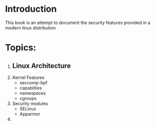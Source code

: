 # Introduction

This book is an attempt to document the security features provided in a modern linux distribution

# Topics:
1. Linux Architecture
    - 
2. Kernel Features
    - seccomp-bpf
    - capablities
    - namespaces
    - cgroups
3. Security modules
    - SELinux
    - Apparmor
4. 
